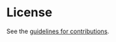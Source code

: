 # License

See the
[guidelines for contributions](https://github.com/richsalz/draft-rsalz-termlimits/blob/main/CONTRIBUTING.md).
